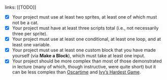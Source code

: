 
links: [[TODO]]

- [x]  Your project must use at least two sprites, at least one of which must not be a cat.
- [x]  Your project must have at least three scripts total (i.e., not necessarily three per sprite).
- [x]  Your project must use at least one conditional, at least one loop, and at least one variable.
- [x]  Your project must use at least one custom block that you have made yourself (via **Make a Block**), which must take at least one input.
- [x]   Your project should be more complex than most of those demonstrated in lecture (many of which, though instructive, were quite short) but it can be less complex than [Oscartime](https://scratch.mit.edu/projects/277537196) and [Ivy’s Hardest Game](https://scratch.mit.edu/projects/326129433).